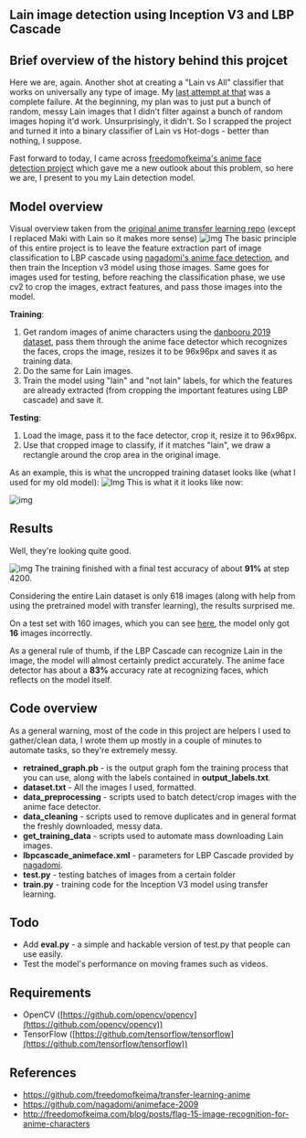 
## Lain image detection using Inception V3 and LBP Cascade

Brief overview of the history behind this projcet
------------
Here we are, again. Another shot at creating a "Lain vs All" classifier that works on universally any type of image. My [last attempt at that](https://github.com/d9x33/lain-vs-hotdog) was a complete failure. At the beginning, my plan was to just put a bunch of random, messy Lain images that I didn't filter against a bunch of random images hoping it'd work. Unsurprisingly, it didn't. So I scrapped the project and turned it into a binary classifier of Lain vs Hot-dogs - better than nothing, I suppose.

Fast forward to today, I came across [freedomofkeima's anime face detection project](https://github.com/freedomofkeima/transfer-learning-anime) which gave me a new outlook about this problem, so here we are, I present to you my Lain detection model.

Model overview
-----------

Visual overview taken from the [original anime transfer learning repo](https://github.com/freedomofkeima/transfer-learning-anime) (except I replaced Maki with Lain so it makes more sense)
![img](https://i.imgur.com/x2VpXcA.png)
The basic principle of this entire project is to leave the feature extraction part of image classification to LBP cascade using [nagadomi's anime face detection](https://github.com/nagadomi/lbpcascade_animeface), and then train the Inception v3 model using those images. Same goes for images used for testing, before reaching the classification phase, we use cv2 to crop the images, extract features, and pass those images into the model.

**Training**:
1. Get random images of anime characters using the [danbooru 2019 dataset](https://www.gwern.net/Danbooru2019), pass them through the anime face detector which recognizes the faces, crops the image, resizes it to be 96x96px and saves it as training data.
2. Do the same for Lain images.
3. Train the model using "lain" and "not lain" labels, for which the features are already extracted (from cropping the important features using LBP cascade) and save it.

**Testing**:
1. Load the image, pass it to the face detector, crop it, resize it to 96x96px.
2. Use that cropped image to classify, if it matches "lain", we draw a rectangle around the crop area in the original image. 

As an example, this is what the uncropped training dataset looks like (what I used for my old model):
![Img](https://i.imgur.com/SVY2mvL.jpg)
This is what it it looks like now:

![img](https://i.imgur.com/g4dZDMG.jpg)

Results
-----------
Well, they're looking quite good.

![img](https://i.imgur.com/b2KMqVL.png)
The training finished with a final test accuracy of about **91%** at step 4200.

Considering the entire Lain dataset is only 618 images (along with help from using the pretrained model with transfer learning), the results surprised me.

On a test set with 160 images, which you can see [here](https://mega.nz/folder/0cdA3I4D#q7evL4yDlko5aaQQOMI6wA), the model only got **16** images incorrectly.

As a general rule of thumb, if the LBP Cascade can recognize Lain in the image, the model will almost certainly predict accurately. The anime face detector has about a **83%** accuracy rate at recognizing faces, which reflects on the model itself.

Code overview
-----------
As a general warning, most of the code in this project are helpers I used to gather/clean data, I wrote them up mostly in a couple of minutes to automate tasks, so they're extremely messy.

- **retrained_graph.pb** - is the output graph fom the training process that you can use, along with the labels contained in **output_labels.txt**.
- **dataset.txt** - All the images I used, formatted.
- **data_preprocessing** - scripts used to batch detect/crop images with the anime face detector.
- **data_cleaning** - scripts used to remove duplicates and in general format the freshly downloaded, messy data.
- **get_training_data** - scripts used to automate mass downloading Lain images.
- **lbpcascade_animeface.xml** - parameters for LBP Cascade provided by [nagadomi](https://github.com/nagadomi/lbpcascade_animeface).
- **test.py** - testing batches of images from a certain folder
- **train.py** - training code for the Inception V3 model using transfer learning.

Todo
-----------
- Add **eval.py** - a simple and hackable version of test.py that people can use easily.
- Test the model's performance on moving frames such as videos.

Requirements
-----------
-   OpenCV ([https://github.com/opencv/opencv](https://github.com/opencv/opencv))
-   TensorFlow ([https://github.com/tensorflow/tensorflow](https://github.com/tensorflow/tensorflow))

References
-----------
- https://github.com/freedomofkeima/transfer-learning-anime
- https://github.com/nagadomi/animeface-2009
- http://freedomofkeima.com/blog/posts/flag-15-image-recognition-for-anime-characters
